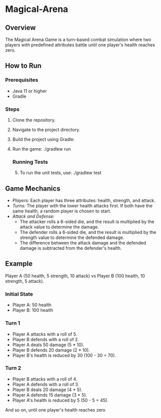 # Magical-Arena
## Overview
The Magical Arena Game is a turn-based combat simulation where two players with predefined attributes battle until one player's health reaches zero. 

## How to Run

### Prerequisites
- Java 11 or higher
- Gradle

### Steps
1. Clone the repository.
2. Navigate to the project directory.
3. Build the project using Gradle:
4. Run the game: ./gradlew run

    ### Running Tests
   5. To run the unit tests, use: ./gradlew test


## Game Mechanics
- *Players:* Each player has three attributes: health, strength, and attack.
- *Turns:* The player with the lower health attacks first. If both have the same health, a random player is chosen to start.
- *Attack and Defense:*
  - The attacker rolls a 6-sided die, and the result is multiplied by the attack value to determine the damage.
  - The defender rolls a 6-sided die, and the result is multiplied by the strength value to determine the defended damage.
  - The difference between the attack damage and the defended damage is subtracted from the defender's health.

## Example
Player A (50 health, 5 strength, 10 attack) vs Player B (100 health, 10 strength, 5 attack).

### Initial State
- Player A: 50 health
- Player B: 100 health

### Turn 1
- Player A attacks with a roll of 5.
- Player B defends with a roll of 2.
- Player A deals 50 damage (5 * 10).
- Player B defends 20 damage (2 * 10).
- Player B's health is reduced by 30 (100 - 30 = 70).

### Turn 2
- Player B attacks with a roll of 4.
- Player A defends with a roll of 3.
- Player B deals 20 damage (4 * 5).
- Player A defends 15 damage (3 * 5).
- Player A's health is reduced by 5 (50 - 5 = 45).

And so on, until one player's health reaches zero
